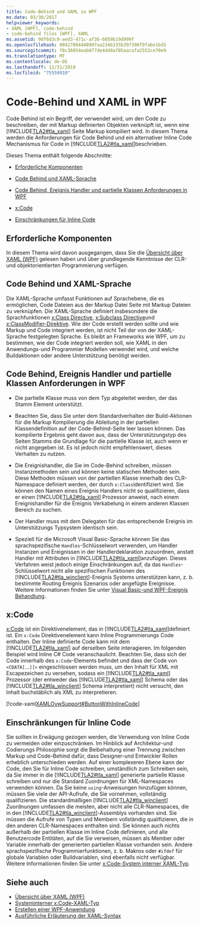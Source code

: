 ```yaml
---
title: Code-Behind und XAML in WPF
ms.date: 03/30/2017
helpviewer_keywords:
- XAML [WPF], code-behind
- code-behind files [WPF], XAML
ms.assetid: 9df6d3c9-aed3-471c-af36-6859b19d999f
ms.openlocfilehash: 00427004448997aa234b335b397390f9fabe1bd5
ms.sourcegitcommit: f8c36054eab877de4d40a705aacafa2552ce70e9
ms.translationtype: MT
ms.contentlocale: de-DE
ms.lasthandoff: 12/31/2019
ms.locfileid: "75559910"
---
```

# <a name="code-behind-and-xaml-in-wpf"></a>Code-Behind und XAML in WPF
<a name="introduction"></a>Code Behind ist ein Begriff, der verwendet wird, um den Code zu beschreiben, der mit Markup definierten Objekten verknüpft ist, wenn eine [!INCLUDE[TLA2#tla_xaml](../../../../includes/tla2sharptla-xaml-md.md)] Seite Markup kompiliert wird. In diesem Thema werden die Anforderungen für Code Behind und ein alternativer Inline Code Mechanismus für Code in [!INCLUDE[TLA2#tla_xaml](../../../../includes/tla2sharptla-xaml-md.md)]beschrieben.  
  
 Dieses Thema enthält folgende Abschnitte:  
  
- [Erforderliche Komponenten](#Prerequisites)  
  
- [Code Behind und XAML-Sprache](#codebehind_and_the_xaml_language)  
  
- [Code Behind, Ereignis Handler und partielle Klassen Anforderungen in WPF](#Code_behind__Event_Handler__and_Partial_Class)  
  
- [x:Code](#x_Code)  
  
- [Einschränkungen für Inline Code](#Inline_Code_Limitations)  
  
<a name="Prerequisites"></a>   
## <a name="prerequisites"></a>Erforderliche Komponenten  
 In diesem Thema wird davon ausgegangen, dass Sie die [Übersicht über XAML (WPF)](../../../desktop-wpf/fundamentals/xaml.md) gelesen haben und über grundlegende Kenntnisse der CLR-und objektorientierten Programmierung verfügen.  
  
<a name="codebehind_and_the_xaml_language"></a>   
## <a name="code-behind-and-the-xaml-language"></a>Code Behind und XAML-Sprache  
 Die XAML-Sprache umfasst Funktionen auf Sprachebene, die es ermöglichen, Code Dateien aus der Markup Datei Seite mit Markup Dateien zu verknüpfen. Die XAML-Sprache definiert insbesondere die Sprachfunktionen [x:Class Directive](../../../desktop-wpf/xaml-services/xclass-directive.md), [x:Subclass Directive](../../../desktop-wpf/xaml-services/xsubclass-directive.md)und [x:ClassModifier-Direktive](../../../desktop-wpf/xaml-services/xclassmodifier-directive.md). Wie der Code erstellt werden sollte und wie Markup und Code integriert werden, ist nicht Teil der von der XAML-Sprache festgelegten Sprache. Es bleibt an Frameworks wie WPF, um zu bestimmen, wie der Code integriert werden soll, wie XAML in den Anwendungs-und Programmier Modellen verwendet wird, und welche Buildaktionen oder andere Unterstützung benötigt werden.  
  
<a name="Code_behind__Event_Handler__and_Partial_Class"></a>   
## <a name="code-behind-event-handler-and-partial-class-requirements-in-wpf"></a>Code Behind, Ereignis Handler und partielle Klassen Anforderungen in WPF  
  
- Die partielle Klasse muss von dem Typ abgeleitet werden, der das Stamm Element unterstützt.  
  
- Beachten Sie, dass Sie unter dem Standardverhalten der Build-Aktionen für die Markup Kompilierung die Ableitung in der partiellen Klassendefinition auf der Code-Behind-Seite leer lassen können. Das kompilierte Ergebnis geht davon aus, dass der Unterstützungstyp des Seiten Stamms die Grundlage für die partielle Klasse ist, auch wenn er nicht angegeben ist. Es ist jedoch nicht empfehlenswert, dieses Verhalten zu nutzen.  
  
- Die Ereignishandler, die Sie im Code-Behind schreiben, müssen Instanzmethoden sein und können keine statischen Methoden sein. Diese Methoden müssen von der partiellen Klasse innerhalb des CLR-Namespace definiert werden, der durch `x:Class`identifiziert wird. Sie können den Namen eines Ereignis Handlers nicht so qualifizieren, dass er einen [!INCLUDE[TLA2#tla_xaml](../../../../includes/tla2sharptla-xaml-md.md)] Prozessor anweist, nach einem Ereignishandler für die Ereignis Verkabelung in einem anderen Klassen Bereich zu suchen.  
  
- Der Handler muss mit dem Delegaten für das entsprechende Ereignis im Unterstützungs Typsystem identisch sein.  
  
- Speziell für die Microsoft Visual Basic-Sprache können Sie das sprachspezifische `Handles`-Schlüsselwort verwenden, um Handler Instanzen und Ereignissen in der Handlerdeklaration zuzuordnen, anstatt Handler mit Attributen in [!INCLUDE[TLA2#tla_xaml](../../../../includes/tla2sharptla-xaml-md.md)]anzufügen. Dieses Verfahren weist jedoch einige Einschränkungen auf, da das `Handles`-Schlüsselwort nicht alle spezifischen Funktionen des [!INCLUDE[TLA2#tla_winclient](../../../../includes/tla2sharptla-winclient-md.md)]-Ereignis Systems unterstützen kann, z. b. bestimmte Routing Ereignis Szenarios oder angefügte Ereignisse. Weitere Informationen finden Sie unter [Visual Basic-und WPF-Ereignis Behandlung](visual-basic-and-wpf-event-handling.md).  
  
<a name="x_Code"></a>   
## <a name="xcode"></a>x:Code  
 [x:Code](../../../desktop-wpf/xaml-services/xcode-intrinsic-xaml-type.md) ist ein Direktivenelement, das in [!INCLUDE[TLA2#tla_xaml](../../../../includes/tla2sharptla-xaml-md.md)]definiert ist. Ein `x:Code` Direktivenelement kann Inline Programmierungs Code enthalten. Der Inline definierte Code kann mit dem [!INCLUDE[TLA2#tla_xaml](../../../../includes/tla2sharptla-xaml-md.md)] auf derselben Seite interagieren. Im folgenden Beispiel wird Inline C# Code veranschaulicht. Beachten Sie, dass sich der Code innerhalb des `x:Code`-Elements befindet und dass der Code von `<CDATA[`...`]]>` eingeschlossen werden muss, um den Inhalt für XML mit Escapezeichen zu versehen, sodass ein [!INCLUDE[TLA2#tla_xaml](../../../../includes/tla2sharptla-xaml-md.md)] Prozessor (der entweder das [!INCLUDE[TLA2#tla_xaml](../../../../includes/tla2sharptla-xaml-md.md)] Schema oder das [!INCLUDE[TLA2#tla_winclient](../../../../includes/tla2sharptla-winclient-md.md)] Schema interpretiert) nicht versucht, den Inhalt buchstäblich als XML zu interpretieren.  
  
 [!code-xaml[XAMLOvwSupport#ButtonWithInlineCode](~/samples/snippets/csharp/VS_Snippets_Wpf/XAMLOvwSupport/CSharp/page4.xaml#buttonwithinlinecode)]  
  
<a name="Inline_Code_Limitations"></a>   
## <a name="inline-code-limitations"></a>Einschränkungen für Inline Code  
 Sie sollten in Erwägung gezogen werden, die Verwendung von Inline Code zu vermeiden oder einzuschränken. Im Hinblick auf Architektur-und Codierungs Philosophie sorgt die Beibehaltung einer Trennung zwischen Markup und Code-Behind dafür, dass Designer-und Entwickler Rollen erheblich unterschieden werden. Auf einer komplexeren Ebene kann der Code, den Sie für Inline Code schreiben, umständlich zum Schreiben sein, da Sie immer in die [!INCLUDE[TLA2#tla_xaml](../../../../includes/tla2sharptla-xaml-md.md)] generierte partielle Klasse schreiben und nur die Standard Zuordnungen für XML-Namespaces verwenden können. Da Sie keine `using`-Anweisungen hinzufügen können, müssen Sie viele der API-Aufrufe, die Sie vornehmen, vollständig qualifizieren. Die standardmäßigen [!INCLUDE[TLA2#tla_winclient](../../../../includes/tla2sharptla-winclient-md.md)] Zuordnungen umfassen die meisten, aber nicht alle CLR-Namespaces, die in den [!INCLUDE[TLA2#tla_winclient](../../../../includes/tla2sharptla-winclient-md.md)]-Assemblys vorhanden sind. Sie müssen die Aufrufe von Typen und Membern vollständig qualifizieren, die in den anderen CLR-Namespaces enthalten sind. Sie können auch nichts außerhalb der partiellen Klasse im Inline Code definieren, und alle Benutzercode Entitäten, auf die Sie verweisen, müssen als Member oder Variable innerhalb der generierten partiellen Klasse vorhanden sein. Andere sprachspezifische Programmierfunktionen, z. b. Makros oder `#ifdef` für globale Variablen oder Buildvariablen, sind ebenfalls nicht verfügbar. Weitere Informationen finden Sie unter [x:Code-System interner XAML-Typ](../../../desktop-wpf/xaml-services/xcode-intrinsic-xaml-type.md).  
  
## <a name="see-also"></a>Siehe auch

- [Übersicht über XAML (WPF)](../../../desktop-wpf/fundamentals/xaml.md)
- [Systeminterner x:Code-XAML-Typ](../../../desktop-wpf/xaml-services/xcode-intrinsic-xaml-type.md)
- [Erstellen einer WPF-Anwendung](../app-development/building-a-wpf-application-wpf.md)
- [Ausführliche Erläuterung der XAML-Syntax](xaml-syntax-in-detail.md)
